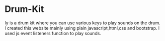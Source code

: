 # Drum-Kit
Iy is a drum kit where you can use various keys to play sounds on the drum.
I created this website mainly using plain javascript,html,css and bootstrap. 
I used js event listeners function to play sounds. 
